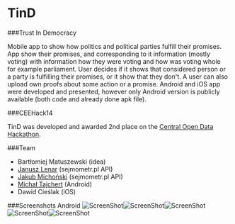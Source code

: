 TinD
========
###Trust In Democracy

Mobile app to show how politics and political parties fulfill their promises.
App show their promises, and corresponding to it information (mostly voting) with information how they were voting and how was voting whole for example parliament. User decides if it shows that considered person or a party is fulfilling their promises, or it show that they don't. A user can also upload own proofs about some action or a promise.
Android and iOS app were developed and presented, however only Android version is publicly available (both code and already done apk file).


###CEEHack14

TinD was developed and awarded 2nd place on the [Central Open Data Hackathon](http://ceehack.org).


###Team
* Bartłomiej Matuszewski (idea)
* [Janusz Lenar](https://github.com/malleor) (sejmometr.pl API)
* [Jakub Michoński](https://github.com/themoob) (sejmometr.pl API)
* [Michał Tajchert](https://github.com/tajchert) (Android)
* Dawid Cieślak (iOS)

###Screenshots Android
![ScreenShot](/screenshots/screen1.png?raw=true "ScreenShot")![ScreenShot](/screenshots/screen2.png?raw=true "ScreenShot")![ScreenShot](/screenshots/screen3.png?raw=true "ScreenShot")![ScreenShot](/screenshots/screen4.png?raw=true "ScreenShot")![ScreenShot](/screenshots/screen5.png?raw=true "ScreenShot")
